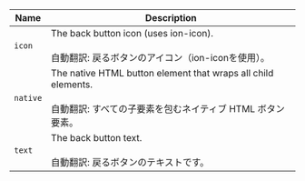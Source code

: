 
| Name | Description |
| --- | --- |
| `icon` | The back button icon (uses ion-icon).<br /><br />自動翻訳: 戻るボタンのアイコン（ion-iconを使用）。 |
| `native` | The native HTML button element that wraps all child elements.<br /><br />自動翻訳: すべての子要素を包むネイティブ HTML ボタン要素。 |
| `text` | The back button text.<br /><br />自動翻訳: 戻るボタンのテキストです。 |

